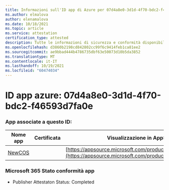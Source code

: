 ```yaml
---
title: Informazioni sull'ID app di Azure per 07d4a8e0-3d1d-4f70-bdc2-f46593d7fa0e
ms.author: elmalova
author: elenamalova
ms.date: 10/18/2021
ms.topic: article
ms.service: attestation
certification_type: attested
description: Tutte le informazioni di sicurezza e conformità disponibili per 07d4a8e0-3d1d-4f70-bdc2-f46593d7fa0e.
ms.openlocfilehash: d3860b2198cd842802cc99f6c9414feb1ca81ee2
ms.sourcegitcommit: ae9bbad444b4786735dbf63e50073d10b5da3852
ms.translationtype: MT
ms.contentlocale: it-IT
ms.lasthandoff: 10/19/2021
ms.locfileid: "60474034"
---
```

# <a name="azure-app-id-07d4a8e0-3d1d-4f70-bdc2-f46593d7fa0e"></a>ID app azure: 07d4a8e0-3d1d-4f70-bdc2-f46593d7fa0e


### <a name="apps-associated-with-this-id"></a>App associate a questo ID:
| **Nome app** | **Certificata** | **Visualizzazione in AppSource** |
|--------------|---------------|-----------------------|
| [NewCOS](https://docs.microsoft.com/microsoft-365-app-certification/forward/WA200001104) |  | [https://appsource.microsoft.com/product/office/WA200001104](https://appsource.microsoft.com/product/office/WA200001104) |

### <a name="microsoft-365-app-compliance-status"></a>Microsoft 365 Stato conformità app
- Publisher Attestaton Status: Completed
